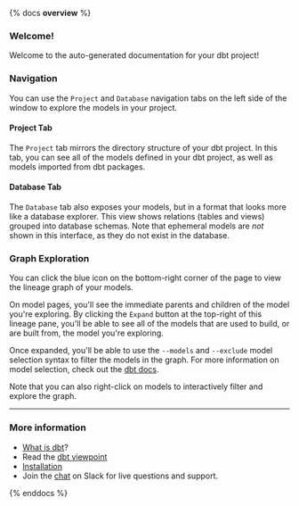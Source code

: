 
{% docs __overview__ %}

### Welcome!

Welcome to the auto-generated documentation for your dbt project!

### Navigation

You can use the `Project` and `Database` navigation tabs on the left side of the window to explore the models
in your project.

#### Project Tab
The `Project` tab mirrors the directory structure of your dbt project. In this tab, you can see all of the
models defined in your dbt project, as well as models imported from dbt packages.

#### Database Tab
The `Database` tab also exposes your models, but in a format that looks more like a database explorer. This view
shows relations (tables and views) grouped into database schemas. Note that ephemeral models are _not_ shown
in this interface, as they do not exist in the database.

### Graph Exploration
You can click the blue icon on the bottom-right corner of the page to view the lineage graph of your models.

On model pages, you'll see the immediate parents and children of the model you're exploring. By clicking the `Expand`
button at the top-right of this lineage pane, you'll be able to see all of the models that are used to build,
or are built from, the model you're exploring.

Once expanded, you'll be able to use the `--models` and `--exclude` model selection syntax to filter the
models in the graph. For more information on model selection, check out the [dbt docs](https://docs.getdbt.com/docs/model-selection-syntax).

Note that you can also right-click on models to interactively filter and explore the graph.

---

### More information

- [What is dbt](https://docs.getdbt.com/docs/overview)?
- Read the [dbt viewpoint](https://docs.getdbt.com/docs/viewpoint)
- [Installation](https://docs.getdbt.com/docs/installation)
- Join the [chat](https://community.getdbt.com/) on Slack for live questions and support.

{% enddocs %}
